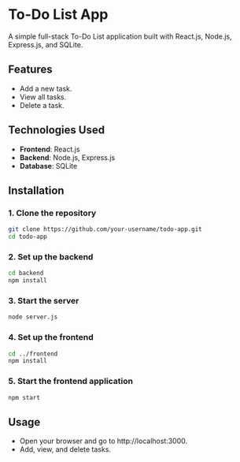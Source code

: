 # To-Do List App

A simple full-stack To-Do List application built with React.js, Node.js, 
Express.js, and SQLite.

## Features
- Add a new task.
- View all tasks.
- Delete a task.

## Technologies Used
- **Frontend**: React.js
- **Backend**: Node.js, Express.js
- **Database**: SQLite

## Installation

### 1. Clone the repository
```bash
git clone https://github.com/your-username/todo-app.git
cd todo-app
```


### 2. Set up the backend
```bash
cd backend
npm install
```
### 3. Start the server
```bash
node server.js
```

### 4. Set up the frontend
```bash
cd ../frontend
npm install
```
### 5. Start the frontend application
```bash
npm start
```

## Usage
- Open your browser and go to http://localhost:3000.
- Add, view, and delete tasks.


